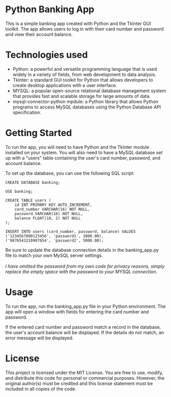 # Python Banking App

This is a simple banking app created with Python and the Tkinter GUI toolkit. The app allows users to log in with their card number and password and view their account balance.

# Technologies used
* Python: a powerful and versatile programming language that is used widely in a variety of fields, from web development to data analysis.
* Tkinter: a standard GUI toolkit for Python that allows developers to create desktop applications with a user interface.
* MYSQL: a popular open-source relational database management system that provides fast and scalable storage for large amounts of data.
* mysql-connector-python mpdule: a Python library that allows Python programs to access MySQL databases using the Python Database API specification.

# Getting Started

To run the app, you will need to have Python and the Tkinter module installed on your system. You will also need to have a MySQL database set up with a "users" table containing the user's card number, password, and account balance.

To set up the database, you can use the following SQL script:
```
CREATE DATABASE banking;

USE banking;

CREATE TABLE users (
    id INT PRIMARY KEY AUTO_INCREMENT,
    card_number VARCHAR(16) NOT NULL,
    password VARCHAR(16) NOT NULL,
    balance FLOAT(10, 2) NOT NULL
);

INSERT INTO users (card_number, password, balance) VALUES
('1234567890123456', 'password1', 1000.00),
('9876543210987654', 'password2', 5000.00);
```
Be sure to update the database connection details in the banking_app.py file to match your own MySQL server settings.
<br></br>
<i> I have omitted the password from my own code for privacy reasons, simply replace the empty space with the password to your MYSQL connection. </i>

# Usage

To run the app, run the banking_app.py file in your Python environment. The app will open a window with fields for entering the card number and password.

If the entered card number and password match a record in the database, the user's account balance will be displayed. If the details do not match, an error message will be displayed.

# License

This project is licensed under the MIT License. You are free to use, modify, and distribute this code for personal or commercial purposes. However, the original author(s) must be credited and this license statement must be included in all copies of the code.
